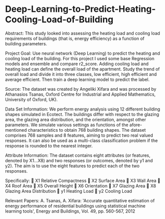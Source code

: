 # Deep-Learning-to-Predict-Heating-Cooling-Load-of-Building
Abstract: 
This study looked into assessing the heating load and cooling load requirements of buildings (that is, energy efficiency) as a function of building parameters.

Project Goal: 
Use neural network (Deep Learning) to predict the heating and cooling load of the building. 
For this project I used some base Regression models and ensemble and compare r2_score. 
Adding cooling load and heating load can define the overall load of the apartment. Study the trend of overall load and divide it into three classes, low efficient, high efficient and average efficient. Then train a deep learning model to predict the label. 
 
Source:
The dataset was created by Angeliki Xifara and was processed by Athanasios Tsanas, Oxford Centre for Industrial and Applied Mathematics, University of Oxford, UK).

Data Set Information:
We perform energy analysis using 12 different building shapes simulated in Ecotect. The buildings differ with respect to the glazing area, the glazing area distribution, and the orientation, amongst other parameters. We simulate various settings as functions of the afore-mentioned characteristics to obtain 768 building shapes. The dataset comprises 768 samples and 8 features, aiming to predict two real valued responses. It can also be used as a multi-class classification problem if the response is rounded to the nearest integer.

Attribute Information:
The dataset contains eight attributes (or features, denoted by X1...X8) and two responses (or outcomes, denoted by y1 and y2). The aim is to use the eight features to predict each of the two responses. 

Specifically: 
	X1	Relative Compactness 
	X2	Surface Area 
	X3	Wall Area 
	X4	Roof Area 
	X5	Overall Height 
	X6	Orientation 
	X7	Glazing Area 
	X8	Glazing Area Distribution 
	y1	Heating Load 
	y2	Cooling Load

Relevant Papers:
A. Tsanas, A. Xifara: 'Accurate quantitative estimation of energy performance of residential buildings using statistical machine learning tools', Energy and Buildings, Vol. 49, pp. 560-567, 2012
